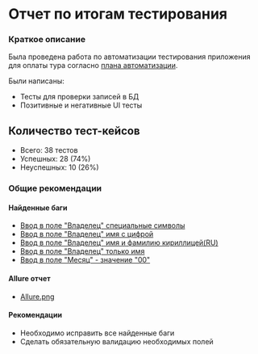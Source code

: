 # Отчет по итогам тестирования
### Краткое описание
Была проведена работа по автоматизации тестирования приложения для оплаты тура согласно [плана автоматизации](Plan.md).  

Были написаны:
* Тесты для проверки записей в БД
* Позитивные и негативные UI тесты

## Количество тест-кейсов
* Всего: 38 тестов
* Успешных: 28 (74%)
* Неуспешных: 10 (26%)
  
### Общие рекомендации
#### Найденные баги
* [Ввод в поле "Владелец" специальные символы](https://github.com/SobolB/Diplom_T_PO/issues/1#issue-1799597746)
* [Ввод в поле "Владелец" имя с цифрой](https://github.com/SobolB/Diplom_T_PO/issues/2#issue-1799678722)
* [Ввод в поле "Владелец" имя и фамилию кириллицей(RU)](https://github.com/SobolB/Diplom_T_PO/issues/3#issue-1799688553)
* [Ввод в поле "Владелец" только имя](https://github.com/SobolB/Diplom_T_PO/issues/4#issue-1799692392)
* [Ввод в поле "Месяц" - значение "00"](https://github.com/SobolB/Diplom_T_PO/issues/5#issue-1799710955)
#### Allure отчет
* [Allure.png](https://github.com/SobolB/Diplom_T_PO/blob/master/docs/image.png)
#### Рекомендации
* Необходимо исправить все найденные баги
* Сделать обязательную валидацию необходимых полей



